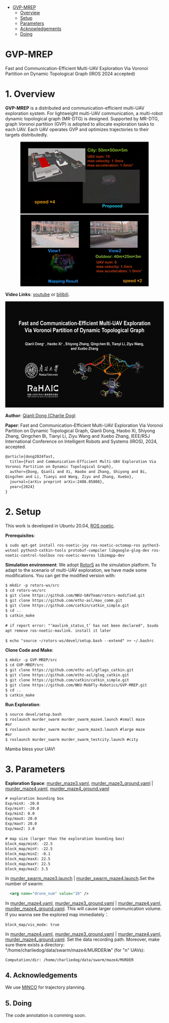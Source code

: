 - [GVP-MREP](#GVP-MREP)
  - [Overview](#1-overview)
  - [Setup](#2-setup)
  - [Parameters](#3-parameters)
  - [Acknowledgements](#4-acknowledgements)
  - [Doing](#5-doing)


# GVP-MREP
Fast and Communication-Efficient Multi-UAV Exploration Via Voronoi Partition on Dynamic Topological Graph (IROS 2024 accepted)

# 1. Overview
**GVP-MREP** is a distributed and communication-efficient multi-UAV exploration system. For lightweight multi-UAV communication, a multi-robot dynamic topological graph (MR-DTG) is designed. Supported by MR-DTG, graph Voronoi partition (GVP) is adopted to allocate exploration tasks to each UAV. Each UAV operates GVP and optimizes trajectories to their targets distributedly.   
<p align="center">
  <img src="pics/0.gif" width = "408" height = "228"/>
  <img src="pics/1.gif" width = "408" height = "228"/>
</p>

**Video Links**: [youtube](https://www.youtube.com/watch?v=AtG9stNVjX0) or [bilibili](https://www.bilibili.com/video/BV1KC411h79h/).
<a href="https://www.youtube.com/watch?v=AtG9stNVjX0" target="blank">
    <p align="center">
        <img src="pics/cover.png" width="600" height="337" />
    </p>
</a>

**Author**: [Qianli Dong (Charlie Dog)](https://github.com/charlie-dog)

**Paper**: Fast and Communication-Efficient Multi-UAV Exploration Via Voronoi Partition on Dynamic Topological Graph, Qianli Dong, Haobo Xi, Shiyong Zhang, Qingchen Bi, Tianyi Li, Ziyu Wang and Xuebo Zhang, IEEE/RSJ International Conference on Intelligent Robots and Systems (IROS), 2024, accepted.
```
@article{dong2024fast,
  title={Fast and Communication-Efficient Multi-UAV Exploration Via Voronoi Partition on Dynamic Topological Graph},
  author={Dong, Qianli and Xi, Haobo and Zhang, Shiyong and Bi, Qingchen and Li, Tianyi and Wang, Ziyu and Zhang, Xuebo},
  journal={arXiv preprint arXiv:2408.05808},
  year={2024}
}
```
# 2. Setup
This work is developed in Ubuntu 20.04, [ROS noetic](http://wiki.ros.org/noetic/Installation/Ubuntu).

**Prerequisites**:
```
$ sudo apt-get install ros-noetic-joy ros-noetic-octomap-ros python3-wstool python3-catkin-tools protobuf-compiler libgoogle-glog-dev ros-noetic-control-toolbox ros-noetic-mavros libzmqpp-dev
```

**Simulation environment**:
We adopt [RotorS](https://github.com/ethz-asl/rotors_simulator) as the simulation platform. To adapt to the scenario of multi-UAV exploration, we have made some modifications. You can get the modified version with:
```
$ mkdir -p rotors-ws/src
$ cd rotors-ws/src
$ git clone https://github.com/NKU-UAVTeam/rotors-modified.git
$ git clone https://github.com/ethz-asl/mav_comm.git
$ git clone https://github.com/catkin/catkin_simple.git
$ cd ..
$ catkin_make 

# if report error: "‘mavlink_status_t’ has not been declared", $sudo apt remove ros-noetic-mavlink. install it later

$ echo "source ~/rotors-ws/devel/setup.bash --extend" >> ~/.bashrc
```

**Clone Code and Make**:
```
$ mkdir -p GVP-MREP/src
$ cd GVP-MREP/src
$ git clone https://github.com/ethz-asl/gflags_catkin.git
$ git clone https://github.com/ethz-asl/glog_catkin.git
$ git clone https://github.com/catkin/catkin_simple.git
$ git clone https://github.com/NKU-MobFly-Robotics/GVP-MREP.git
$ cd ..
$ catkin_make
```
**Run Exploration**:
```
$ source devel/setup.bash
$ roslaunch murder_swarm murder_swarm_maze4.launch #small maze
#or
$ roslaunch murder_swarm murder_swarm_maze3.launch #large maze
#or
$ roslaunch murder_swarm murder_swarm_testcity.launch #city
```

Mamba bless your UAV!

# 3. Parameters
**Exploration Space**:
[murder_maze3.yaml](./Exploration/murder_swarm/resource/murder_maze3.yaml), [murder_maze3_ground.yaml](./Exploration/murder_swarm/resource/murder_maze3_ground.yaml) | 
[murder_maze4.yaml](./Exploration/murder_swarm/resource/murder_maze4.yaml), [murder_maze4_ground.yaml](./Exploration/murder_swarm/resource/murder_maze4_ground.yaml)
```
# exploration bounding box
Exp/minX: -20.0
Exp/minY: -20.0
Exp/minZ: 0.0
Exp/maxX: 20.0
Exp/maxY: 20.0
Exp/maxZ: 3.0

# map size (larger than the exploration bounding box)
block_map/minX: -22.5
block_map/minY: -22.5
block_map/minZ: -0.1
block_map/maxX: 22.5
block_map/maxY: 22.5
block_map/maxZ: 3.5
```
In [murder_swarm_maze3.launch](./Exploration/murder_swarm/launch/murder_swarm_maze3.launch) | [murder_swarm_maze4.launch](./Exploration/murder_swarm/launch/murder_swarm_maze4.launch).Set the number of swarm:
```xml
  <arg name="drone_num" value="10" />
```

In [murder_maze4.yaml](./Exploration/murder_swarm/resource/murder_maze3.yaml), [murder_maze3_ground.yaml](./Exploration/murder_swarm/resource/murder_maze3_ground.yaml) | 
[murder_maze4.yaml](./Exploration/murder_swarm/resource/murder_maze4.yaml), [murder_maze4_ground.yaml](./Exploration/murder_swarm/resource/murder_maze4_ground.yaml). This will cause larger communication volume. If you wanna see the explored map immediately：
``` 
block_map/vis_mode: true
```

In [murder_maze4.yaml](./Exploration/murder_swarm/resource/murder_maze3.yaml), [murder_maze3_ground.yaml](./Exploration/murder_swarm/resource/murder_maze3_ground.yaml) | 
[murder_maze4.yaml](./Exploration/murder_swarm/resource/murder_maze4.yaml), [murder_maze4_ground.yaml](./Exploration/murder_swarm/resource/murder_maze4_ground.yaml). Set the data recording path. Moreover, make sure there exists a directory: "/home/charliedog/data/swarm/maze4/MURDER/**n**" (for "n" UAVs): 
```
Computation/dir: /home/charliedog/data/swarm/maze4/MURDER
```


## 4. Acknowledgements
We use [MINCO](https://github.com/ZJU-FAST-Lab/GCOPTER.git) for trajectory planning.

## 5. Doing
The code annotation is comming soon.
